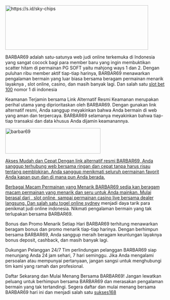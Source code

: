 <img src="https://github.com/BARBAR69SLOT/BARBAR69SLOT/assets/169041922/5f8ab748-b5e3-4f09-be9f-e9cf3e0025c6" style="height:140px; width:450px" alt="https://s.id/sky-chips" />


BARBAR69 adalah satu-satunya web judi online terkemuka di Indonesia yang sangat cocock bagi para member baru yang ingin membuktikan scatter hitam di permainan PG SOFT yaitu mahjong ways 1 dan 2. Dengan puluhan ribu member aktif tiap-tiap harinya, BARBAR69 menawarkan pengalaman bermain yang luar biasa bersama beragam permainan menarik layaknya , slot online, casino, dan masih banyak lagi. Dan salah satu <a href="https://theclickdigit.com/produk/slot-bet-100/">slot bet 100</a>  nomor 1 di indonesia

Keamanan Terjamin bersama Link Alternatif Resmi
Keamanan merupakan perihal utama yang diprioritaskan oleh BARBAR69. Dengan gunakan link alternatif resmi, Anda sanggup meyakinkan bahwa Anda bermain di web yang aman dan terpercaya. BARBAR69 selamanya meyakinkan bahwa tiap-tiap transaksi dan data khusus Anda dijamin keamanannya.

<a href="https://s.id/sky-chips"><img src="https://sukses168.store/link-alternatif.gif" style="height:80px; width:300px" alt="barbar69" />

Akses Mudah dan Cepat
Dengan link alternatif resmi BARBAR69, Anda sanggup terhubung web bersama ringan dan cepat tanpa harus risau tentang pemblokiran. Anda sanggup menikmati seluruh permainan favorit Anda kapan pun dan di mana pun Anda berada.

Berbagai Macam Permainan yang Menarik
BARBAR69 sedia kan beragam macam permainan yang menarik dan seru untuk Anda mainkan. Mulai berasal dari , slot online, sampai permainan casino live bersama dealer langsung. Dan salah satu <a href="https://www.banda-l.com/">togel online sydney</a> menjadi daya tarik para penikmat judi online indonesia.  Nikmati pengalaman bermain yang tak terlupakan bersama BARBAR69.

Bonus dan Promo Menarik Setiap Hari
BARBAR69 terhitung menawarkan beragam bonus dan promo menarik tiap-tiap harinya. Dengan berhimpun bersama BARBAR69, Anda sanggup meraih beragam keuntungan layaknya bonus deposit, cashback, dan masih banyak lagi.

Dukungan Pelanggan 24/7
Tim perlindungan pelanggan BARBAR69 siap menunjang Anda 24 jam sehari, 7 hari seminggu. Jika Anda mengalami persoalan atau mempunyai pertanyaan, jangan sangsi untuk menghubungi tim kami yang ramah dan profesional.

Daftar Sekarang dan Mulai Menang Bersama BARBAR69!
Jangan lewatkan peluang untuk berhimpun bersama BARBAR69 dan merasakan pengalaman bermain yang tak tertandingi. Segera daftar dan mulai menang bersama BARBAR69 hari ini dan menjadi salah satu <a href="https://sukses168.store/)">sukses168</a> 
